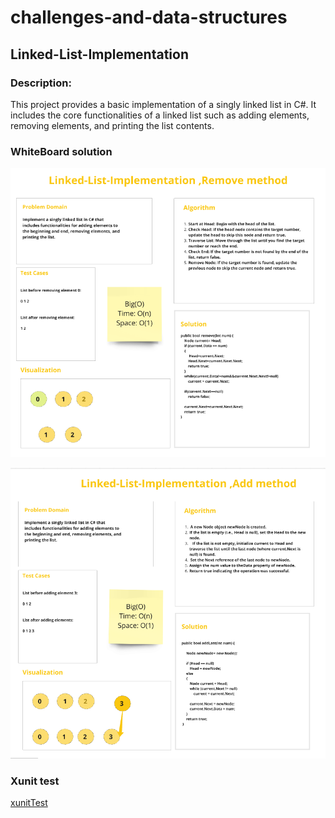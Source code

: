 # challenges-and-data-structures

## Linked-List-Implementation

###  Description:

This project provides a basic implementation of a singly linked list in C#. It includes the core functionalities of a linked list such as adding elements, removing elements, and printing the list contents.


### WhiteBoard solution


![whiteBoard](https://github.com/Nory9/challenges-and-data-structures/blob/Linked-List-Implementation/challenges-and-data-structures/DataStructures/LinkedList/Screenshot%20(66).png)


![whiteBoard](https://github.com/Nory9/challenges-and-data-structures/blob/Linked-List-Implementation/challenges-and-data-structures/DataStructures/LinkedList/Screenshot%20(64).png)


### Xunit test

[xunitTest](https://github.com/Nory9/challenges-and-data-structures/blob/Linked-List-Implementation/CommonElements.Tests/LinkedListTest.cs)